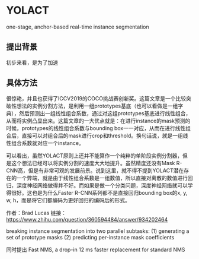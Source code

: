 # YOLACT
one-stage, anchor-based
real-time instance segmentation

## 提出背景
初步来看，是为了加速

## 具体方法
很惊艳，并且也获得了ICCV2019的COCO挑战赛创新奖。这篇文章是一个比较突破性想法的实例分割方法，是利用一组prototypes基底（也可以看做是一组字典），然后预测出一组线性组合系数，通过对这组prototypes基底进行线性组合，从而将实例凸显出来。这篇文章的一大优点就是：在进行instance的mask预测的时候，prototypes的线性组合系数与bounding box一一对应，从而在进行线性组合后，直接可以对组合后的mask进行crop和threshold。换句话说，就是一组线性组合系数就对应一个instance。

可以看出，虽然YOLACT原则上还并不能算作一个纯粹的单阶段实例分割器，但是这个想法已经可以将实例分割的速度大大地提升。虽然精度还没有Mask R-CNN高，但是有非常可观的发展前景。说到这里，就不得不提到YOLACT潜在存在的一个弊端，就是由于线性组合系数是一组数值，所以直接对离散的数值进行回归，深度神经网络做得并不好。而如果是做一个分类问题，深度神经网络就可以学得很好。这也是为什么Faster R-CNN系列都不是直接回归bounding box的x, y, w, h，而是将它们都编码为更好回归的编码后的形式。

作者：Brad Lucas
链接：https://www.zhihu.com/question/360594484/answer/934202464


breaking instance segmentation into two parallel subtasks: 
(1) generating a set of prototype masks
(2) predicting per-instance mask coefficients


同时提出 Fast NMS, a drop-in 12 ms faster replacement for standard NMS


